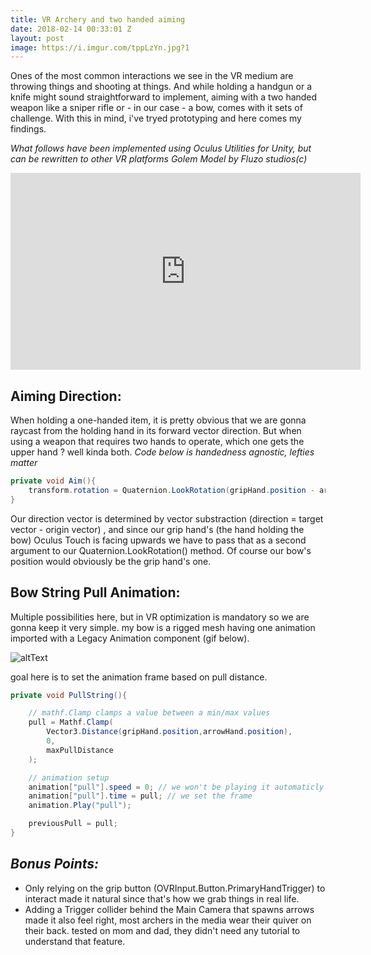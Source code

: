 ```yaml
---
title: VR Archery and two handed aiming
date: 2018-02-14 00:33:01 Z
layout: post
image: https://i.imgur.com/tppLzYn.jpg?1
---
```


Ones of the most common interactions we see in the VR medium are throwing things and shooting at things. And while holding a handgun or a knife might sound straightforward to implement, aiming with a two handed weapon like a sniper rifle or - in our case - a bow, comes with it sets of challenge.
With this in mind, i've tryed prototyping and here comes my findings.

*What follows have been implemented using Oculus Utilities for Unity, but can be rewritten to other VR platforms*
*Golem Model by Fluzo studios(c)*

<iframe width="560" height="315" src="https://www.youtube.com/embed/THfRLHMElkY" frameborder="0" allow="autoplay; encrypted-media" allowfullscreen></iframe>

## **Aiming Direction:**
When holding a one-handed item, it is pretty obvious that we are gonna raycast from the holding hand in its forward vector direction. But when using a weapon that requires two hands to operate, which one gets the upper hand ? well kinda both.
*Code below is handedness agnostic, lefties matter*
```Java
private void Aim(){
    transform.rotation = Quaternion.LookRotation(gripHand.position - arrowHand.position, gripHand.TransformDirection(Vector3.forward));
}
```
Our direction vector is determined by vector substraction (direction = target vector - origin vector) , and since our grip hand's (the hand holding the bow) Oculus Touch is facing upwards we have to pass that as a second argument to our Quaternion.LookRotation() method.
Of course our bow's position would obviously be the grip hand's one.

## **Bow String Pull Animation:**
Multiple possibilities here, but in VR optimization is mandatory so we are gonna keep it very simple.
my bow is a rigged mesh having one animation imported with a Legacy Animation component (gif below).

![altText](https://media.giphy.com/media/l4pTr7Sbznz4iTieI/giphy.gif)

goal here is to set the animation frame based on pull distance.

```Java
private void PullString(){

    // mathf.Clamp clamps a value between a min/max values
    pull = Mathf.Clamp(
        Vector3.Distance(gripHand.position,arrowHand.position),
        0,
        maxPullDistance 
    );

    // animation setup
    animation["pull"].speed = 0; // we won't be playing it automaticly
    animation["pull"].time = pull; // we set the frame
    animation.Play("pull");

    previousPull = pull;
}
```

## *Bonus Points:*
* Only relying on the grip button (OVRInput.Button.PrimaryHandTrigger) to interact made it natural since that's how we grab things in real life.
* Adding a Trigger collider behind the Main Camera that spawns arrows made it also feel right, most archers in the media wear their quiver on their back. tested on mom and dad, they didn't need any tutorial to understand that feature.



